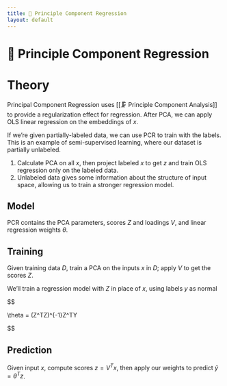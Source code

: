 ```yaml
---
title: 🔨 Principle Component Regression
layout: default
---
```


# 🔨 Principle Component Regression

# Theory
Principal Component Regression uses [[🗜️ Principle Component Analysis]] to provide a regularization effect for regression. After PCA, we can apply OLS linear regression on the embeddings of $x$.

If we’re given partially-labeled data, we can use PCR to train with the labels. This is an example of semi-supervised learning, where our dataset is partially unlabeled.
1. Calculate PCA on all $x$, then project labeled $x$ to get $z$ and train OLS regression only on the labeled data.
2. Unlabeled data gives some information about the structure of input space, allowing us to train a stronger regression model.

## Model
PCR contains the PCA parameters, scores $Z$ and loadings $V$, and linear regression weights $\theta$.

## Training
Given training data $D$, train a PCA on the inputs $x$ in $D$; apply $V$ to get the scores $Z$.

We’ll train a regression model with $Z$ in place of $x$, using labels $y$ as normal

$$

 \theta = (Z^TZ)^{-1}Z^TY 

$$

## Prediction
Given input $x$, compute scores $z = V^Tx$, then apply our weights to predict $\hat{y} = \theta^Tz$.